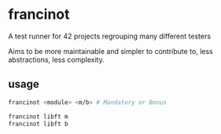 # francinot

A test runner for 42 projects regrouping many different testers

Aims to be more maintainable and simpler to contribute to, less abstractions, less complexity.

## usage

```bash
francinot <module> <m/b> # Mandatory or Bonus

francinot libft m
francinot libft b
```